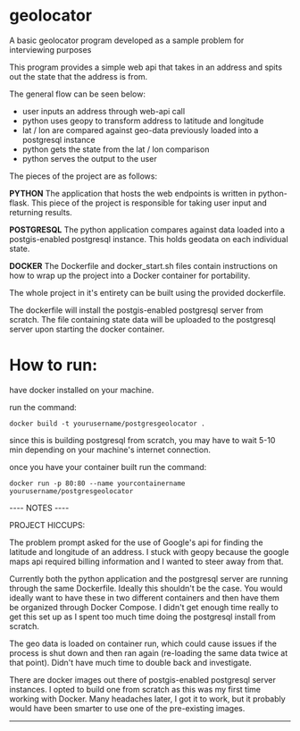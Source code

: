 # geolocator
A basic geolocator program developed as a sample problem for interviewing purposes

This program provides a simple web api that takes in an address and spits out the state that the address is from.

The general flow can be seen below:

- user inputs an address through web-api call
- python uses geopy to transform address to latitude and longitude
- lat / lon are compared against geo-data previously loaded into a postgresql instance
- python gets the state from the lat / lon comparison
- python serves the output to the user

The pieces of the project are as follows:

**PYTHON**
The application that hosts the web endpoints is written in python-flask. This piece of the project is responsible for taking user input and returning results.

**POSTGRESQL**
The python application compares against data loaded into a postgis-enabled postgresql instance. This holds geodata on each individual state.

**DOCKER**
The Dockerfile and docker_start.sh files contain instructions on how to wrap up the project into a Docker container for portability.


The whole project in it's entirety can be built using the provided dockerfile.

The dockerfile will install the postgis-enabled postgresql server from scratch. The file containing state data will be uploaded to the postgresql server upon starting the docker container.


# How to run:

have docker installed on your machine.

run the command: 

`docker build -t yourusername/postgresgeolocator .`

since this is building postgresql from scratch, you may have to wait 5-10 min depending on your machine's internet connection.

once you have your container built run the command:

`docker run -p 80:80 --name yourcontainername yourusername/postgresgeolocator`

---- NOTES ----

PROJECT HICCUPS:

The problem prompt asked for the use of Google's api for finding the latitude and longitude of an address. I stuck with geopy because the google maps api required billing information and I wanted to steer away from that.

Currently both the python application and the postgresql server are running through the same Dockerfile. Ideally this shouldn't be the case. You would ideally want to have these in two different containers and then have them be organized through Docker Compose. I didn't get enough time really to get this set up as I spent too much time doing the postgresql install from scratch.

The geo data is loaded on container run, which could cause issues if the process is shut down and then ran again (re-loading the same data twice at that point). Didn't have much time to double back and investigate.

There are docker images out there of postgis-enabled postgresql server instances. I opted to build one from scratch as this was my first time working with Docker. Many headaches later, I got it to work, but it probably would have been smarter to use one of the pre-existing images.

-----------------
